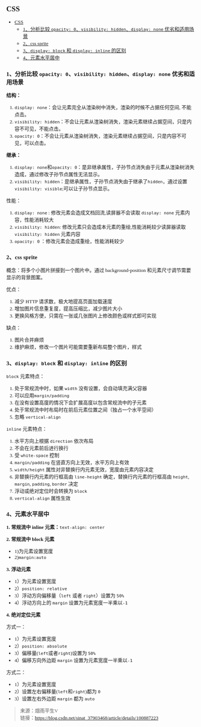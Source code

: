 <font size=2 face="微软雅黑">

## CSS
- [CSS](#css)
  - [1、分析比较 `opacity: 0`、`visibility: hidden`、`display: none` 优劣和适用场景](#1分析比较-opacity-0visibility-hiddendisplay-none-优劣和适用场景)
  - [2、css sprite](#2css-sprite)
  - [3、`display: block` 和 `display: inline` 的区别](#3display-block-和-display-inline-的区别)
  - [4、元素水平居中](#4元素水平居中)
###  1、分析比较 `opacity: 0`、`visibility: hidden`、`display: none` 优劣和适用场景
**结构：**
1. `display: none`：会让元素完全从渲染树中消失，渲染的时候不占据任何空间, 不能点击。
2. `visibility: hidden`：不会让元素从渲染树消失，渲染元素继续占据空间，只是内容不可见，不能点击。
3. `opacity: 0`：不会让元素从渲染树消失，渲染元素继续占据空间，只是内容不可见，可以点击。

**继承：**
1. `display: none`和`opacity: 0`：是非继承属性，子孙节点消失由于元素从渲染树消失造成，通过修改子孙节点属性无法显示。
2. `visibility: hidden`：是继承属性，子孙节点消失由于继承了`hidden`，通过设置`visibility: visible`;可以让子孙节点显示。

性能：
1. `display: none` : 修改元素会造成文档回流,读屏器不会读取 `display: none` 元素内容，性能消耗较大
2. `visibility: hidden`: 修改元素只会造成本元素的重绘,性能消耗较少读屏器读取 `visibility: hidden` 元素内容
3. `opacity: 0` ：修改元素会造成重绘，性能消耗较少

### 2、css sprite
概念：将多个小图片拼接到一个图片中。通过 background-position 和元素尺寸调节需要显示的背景图案。

优点：
1. 减少 HTTP 请求数，极大地提高页面加载速度
2. 增加图片信息重复度，提高压缩比，减少图片大小
3. 更换风格方便，只需在一张或几张图片上修改颜色或样式即可实现

缺点：
1. 图片合并麻烦
2. 维护麻烦，修改一个图片可能需要重新布局整个图片，样式

### 3、`display: block` 和 `display: inline` 的区别
`block` 元素特点：
1. 处于常规流中时，如果 `width` 没有设置，会自动填充满父容器 
2. 可以应用`margin/padding `
3. 在没有设置高度的情况下会扩展高度以包含常规流中的子元素
4. 处于常规流中时布局时在前后元素位置之间（独占一个水平空间）
5. 忽略 `vertical-align`

`inline` 元素特点：
1. 水平方向上根据 `direction` 依次布局
2. 不会在元素前后进行换行
3. 受 `white-space` 控制
4. `margin/padding` 在竖直方向上无效，水平方向上有效
5. `width/height` 属性对非替换行内元素无效，宽度由元素内容决定
6. 非替换行内元素的行框高由 `line-height` 确定，替换行内元素的行框高由 `height`, `margin`, `padding`, `border` 决定
7. 浮动或绝对定位时会转换为 `block`
8. `vertical-align` 属性生效

### 4、元素水平居中
**1. 常规流中 inline 元素：**`text-align: center`

**2. 常规流中 block 元素**
  - 1)为元素设置宽度
  - 2)`margin:auto`

**3. 浮动元素**
- 1）为元素设置宽度
- 2）`position: relative`
- 3）浮动方向偏移量（`left` 或者 `right`）设置为 `50%`
- 4）浮动方向上的 `margin` 设置为元素宽度一半乘以`-1`

**4. 绝对定位元素**

方式一：
- 1）为元素设置宽度
- 2）`position: absolute`
- 3）偏移量(`left`或者`right`)设置为 `50%`
- 4）偏移方向外边距 `margin` 设置为元素宽度一半乘以`-1`

方式二：
- 1）为元素设置宽度
- 2）设置左右偏移量(`left`和`right`)都为 `0`
- 3）设置左右外边距 `margin` 都为 `auto`




> 来源：烟雨平生V<br>
> 链接：https://blog.csdn.net/sinat_37903468/article/details/100887223